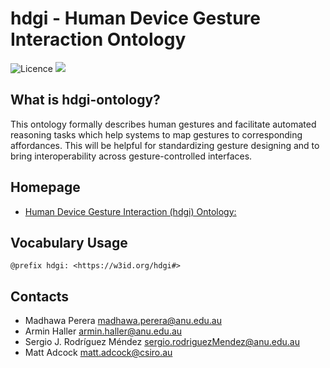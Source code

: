 # hdgi - Human Device Gesture Interaction Ontology

![Licence](https://img.shields.io/github/license/madhawap/human-device-interaction-ontology?style=plastic) ![](https://img.shields.io/github/issues/madhawap/human-device-interaction-ontology?color=yellow&style=plastic)

## What is hdgi-ontology?
This ontology formally describes human gestures and facilitate automated reasoning tasks which help systems to map gestures to corresponding affordances. This will be helpful for standardizing gesture designing and to bring interoperability across gesture-controlled interfaces.

## Homepage

- [Human Device Gesture Interaction (hdgi) Ontology: ](https://madhawap.github.io/human-device-interaction-ontology/v0.1/index-en.html)

## Vocabulary Usage

    @prefix hdgi: <https://w3id.org/hdgi#>

## Contacts
* Madhawa Perera <madhawa.perera@anu.edu.au>
* Armin Haller <armin.haller@anu.edu.au>
* Sergio J. Rodríguez Méndez <sergio.rodriguezMendez@anu.edu.au>
* Matt Adcock <matt.adcock@csiro.au>
